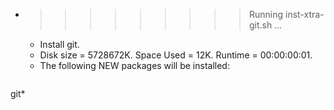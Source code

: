 * >>>>>>>>> Running inst-xtra-git.sh ...
  * Install git.
  * Disk size = 5728672K. Space Used = 12K. Runtime = 00:00:00:01.
  * The following NEW packages will be installed:
  ```bash
git*
  ```
